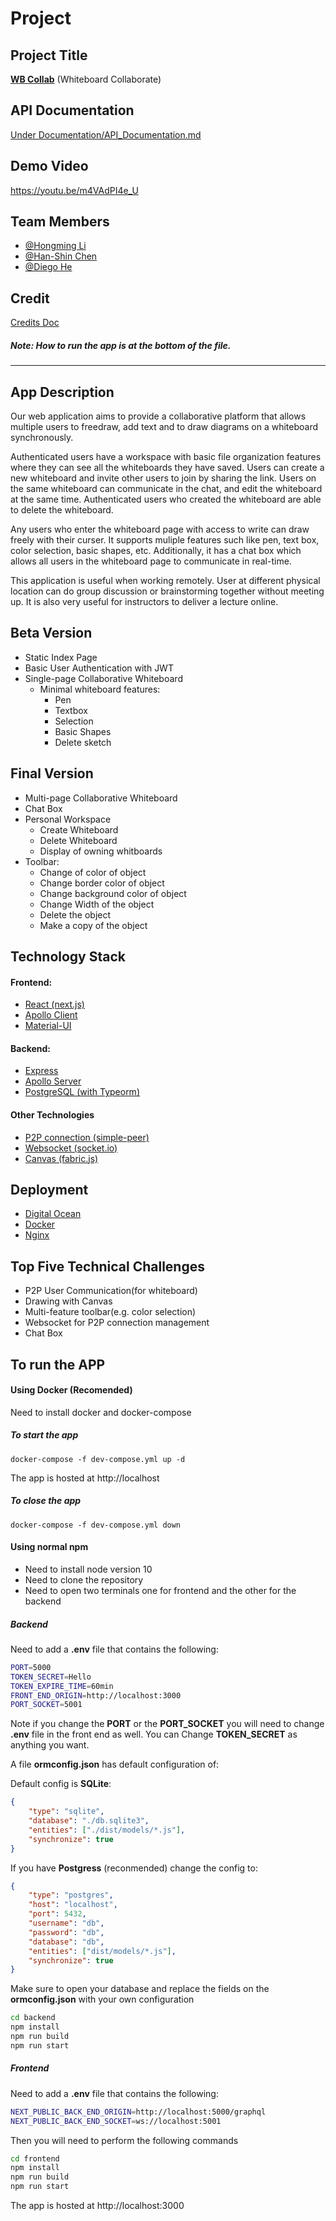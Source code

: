 # Project

## Project Title

[**WB Collab**](https://ggnbwhiteboard.rocks/)
(Whiteboard Collaborate)

## API Documentation

[Under Documentation/API_Documentation.md](https://github.com/Diego2941/project-ggnb/blob/main/doc/API%20Documentation.md)

## Demo Video

https://youtu.be/m4VAdPI4e_U

## Team Members

* [@Hongming Li](https://github.com/HomingL)
* [@Han-Shin Chen](https://github.com/HensonChen)
* [@Diego He](https://github.com/Diego2941)

## Credit

[Credits Doc](https://github.com/Diego2941/project-ggnb/blob/main/doc/Credits.md)

##### Note: How to run the app is at the bottom of the file.
---

## App Description
Our web application aims to provide a collaborative platform that allows multiple users to freedraw, add text and to draw diagrams on a whiteboard synchronously.

Authenticated users have a workspace with basic file organization features where they can see all the whiteboards they have saved. Users can create a new whiteboard and invite other users to join by sharing the link. Users on the same whiteboard can communicate in the chat, and edit the whiteboard at the same time. Authenticated users who created the whiteboard are able to delete the whiteboard.

Any users who enter the whiteboard page with access to write can draw freely with their curser. It supports muliple features such like pen, text box, color selection, basic shapes, etc. Additionally, it has a chat box which allows all users in the whiteboard page to communicate in real-time.

This application is useful when working remotely. User at different physical location can do group discussion or brainstorming together without meeting up. It is also very useful for instructors to deliver a lecture online.

## Beta Version 
 - Static Index Page
 - Basic User Authentication with JWT
 - Single-page Collaborative Whiteboard
     - Minimal whiteboard features:
         - Pen
         - Textbox
         - Selection
         - Basic Shapes
         - Delete sketch

## Final Version
 - Multi-page Collaborative Whiteboard
 - Chat Box
 - Personal Workspace
    - Create Whiteboard
    - Delete Whiteboard
    - Display of owning whitboards
 - Toolbar:
    - Change of color of object
    - Change border color of object
    - Change background color of object
    - Change Width of the object
    - Delete the object
    - Make a copy of the object

## Technology Stack

#### Frontend:
- [React (next.js)](https://nextjs.org/)
- [Apollo Client](https://www.apollographql.com/docs/)
- [Material-UI](https://material-ui.com/)

#### Backend:
- [Express](https://expressjs.com/)
- [Apollo Server](https://www.apollographql.com/docs/)
- [PostgreSQL (with Typeorm)](https://typeorm.io/)

#### Other Technologies
- [P2P connection (simple-peer)](https://github.com/feross/simple-peer)
- [Websocket (socket.io)](https://socket.io/)
- [Canvas (fabric.js)](http://fabricjs.com/)

## Deployment
- [Digital Ocean](https://www.digitalocean.com/)
- [Docker](https://www.docker.com/)
- [Nginx](https://www.nginx.com/)

## Top Five Technical Challenges
 - P2P User Communication(for whiteboard)
 - Drawing with Canvas
 - Multi-feature toolbar(e.g. color selection)
 - Websocket for P2P connection management
 - Chat Box

## To run the APP

#### Using Docker (Recomended)

Need to install docker and docker-compose

##### To start the app
```
docker-compose -f dev-compose.yml up -d
```

The app is hosted at http://localhost

##### To close the app
```
docker-compose -f dev-compose.yml down
```

#### Using normal npm

- Need to install node version 10
- Need to clone the repository
- Need to open two terminals one for frontend and the other for the backend

##### Backend

Need to add a **.env** file that contains the following:

```sh
PORT=5000
TOKEN_SECRET=Hello
TOKEN_EXPIRE_TIME=60min
FRONT_END_ORIGIN=http://localhost:3000
PORT_SOCKET=5001
```


Note if you change the **PORT** or the **PORT_SOCKET** you will need to change **.env** file in the front end as well.
You can Change **TOKEN_SECRET** as anything you want.

A file **ormconfig.json** has default configuration of:

Default config is **SQLite**:

```json
{
    "type": "sqlite",
    "database": "./db.sqlite3",
    "entities": ["./dist/models/*.js"],
    "synchronize": true
}
```

If you have **Postgress** (reconmended) change the config to:
```json
{
    "type": "postgres",
    "host": "localhost",
    "port": 5432,
    "username": "db",
    "password": "db",
    "database": "db",
    "entities": ["dist/models/*.js"],
    "synchronize": true
} 
```

Make sure to open your database and replace the fields on the **ormconfig.json** with your own configuration

```sh
cd backend
npm install
npm run build
npm run start
```
##### Frontend

Need to add a **.env** file that contains the following:

```sh
NEXT_PUBLIC_BACK_END_ORIGIN=http://localhost:5000/graphql
NEXT_PUBLIC_BACK_END_SOCKET=ws://localhost:5001
```

Then you will need to perform the following commands
```sh
cd frontend
npm install
npm run build
npm run start
```

The app is hosted at http://localhost:3000
